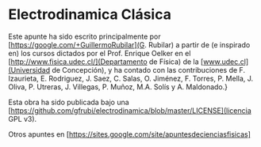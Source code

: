 Electrodinamica Clásica
===============

Este apunte ha sido escrito principalmente por [https://google.com/+GuillermoRubilar](G. Rubilar) a partir de (e inspirado en) los cursos dictados por el Prof. Enrique Oelker en el [http://www.fisica.udec.cl/](Departamento de Física) de la [www.udec.cl](Universidad de Concepción), y ha contado con las contribuciones de F. Izaurieta, E. Rodriguez, J. Saez, C. Salas, O. Jiménez, F. Torres, P. Mella, J. Oliva, P. Utreras, J. Villegas, P. Muñoz, M.A. Solís y A. Maldonado.}


Esta obra ha sido publicada bajo una [https://github.com/gfrubi/electrodinamica/blob/master/LICENSE](licencia GPL v3). 

Otros apuntes en [https://sites.google.com/site/apuntesdecienciasfisicas]

